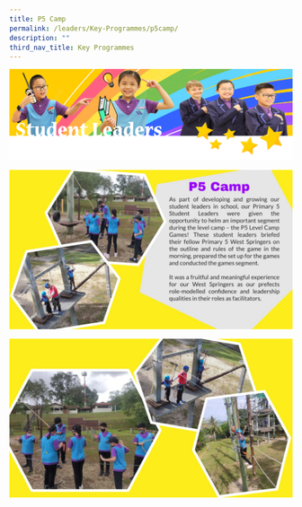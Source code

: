 ```yaml
---
title: P5 Camp
permalink: /leaders/Key-Programmes/p5camp/
description: ""
third_nav_title: Key Programmes
---
```

![](/images/SLbanner.png)

![](/images/vetted-P5-Camp%20pptx.jpg)

![](/images/vetted-P5-Camp%20pptx2_.jpg)